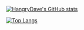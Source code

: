 [![HangryDave's GitHub stats](https://github-readme-stats.vercel.app/api?username=hangrydave&show_icons=true&theme=gruvbox)](https://github.com/hangrydave/github-readme-stats)

[![Top Langs](https://github-readme-stats.vercel.app/api/top-langs/?username=hangrydave&show_icons=true&theme=gruvbox)](https://github.com/hangrydave/github-readme-stats)

